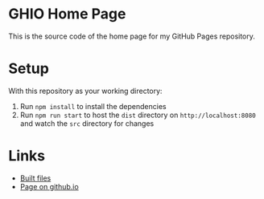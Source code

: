 # GHIO Home Page
This is the source code of the home page for my GitHub Pages repository.  

# Setup
With this repository as your working directory:
1. Run `npm install` to install the dependencies
2. Run `npm run start` to host the `dist` directory on `http://localhost:8080` and watch the `src` directory for changes

# Links
- [Built files](https://github.com/Cryotheus/cryotheus.github.io/tree/main/home)
- [Page on github.io](https://cryotheus.github.io/home/)